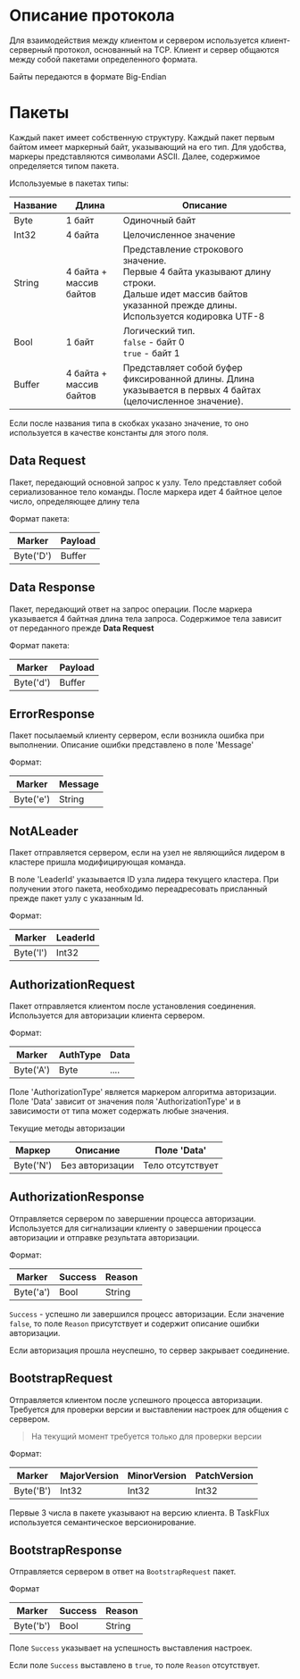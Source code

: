 # Описание протокола

Для взаимодействия между клиентом и сервером используется клиент-серверный протокол, основанный на TCP.
Клиент и сервер общаются между собой пакетами определенного формата.

Байты передаются в формате Big-Endian

# Пакеты 

Каждый пакет имеет собственную структуру. 
Каждый пакет первым байтом имеет маркерный байт, указывающий на его тип.
Для удобства, маркеры представляются символами ASCII.
Далее, содержимое определяется типом пакета.

Используемые в пакетах типы:

| Название | Длина                   | Описание                                                                                                                                                                   |
|----------|-------------------------|----------------------------------------------------------------------------------------------------------------------------------------------------------------------------|
| Byte     | 1 байт                  | Одиночный байт                                                                                                                                                             |
| Int32    | 4 байта                 | Целочисленное значение                                                                                                                                                     |
| String   | 4 байта + массив байтов | Представление строкового значение. <br/> Первые 4 байта указывают длину строки. <br/> Дальше идет массив байтов указанной прежде длины. <br/> Используется кодировка UTF-8 |
| Bool     | 1 байт                  | Логический тип. <br/> `false` - байт 0 <br/> `true` - байт 1                                                                                                               | 
| Buffer   | 4 байта + массив байтов | Представляет собой буфер фиксированной длины. Длина указывается в первых 4 байтах (целочисленное значение).                                                                |
Если после названия типа в скобках указано значение, то оно используется в качестве константы для этого поля.

## Data Request

Пакет, передающий основной запрос к узлу. 
Тело представляет собой сериализованное тело команды.
После маркера идет 4 байтное целое число, определяющее длину тела 

Формат пакета:

| Marker    | Payload |
|-----------|---------|
| Byte('D') | Buffer  |

## Data Response

Пакет, передающий ответ на запрос операции.
После маркера указывается 4 байтная длина тела запроса.
Содержимое тела зависит от переданного прежде **Data Request**

Формат пакета:

| Marker    | Payload |
|-----------|---------|
| Byte('d') | Buffer  |

## ErrorResponse

Пакет посылаемый клиенту сервером, если возникла ошибка при выполнении.
Описание ошибки представлено в поле 'Message'

Формат:

| Marker    | Message | 
|-----------|---------|
| Byte('e') | String  |

## NotALeader

Пакет отправляется сервером, если на узел не являющийся лидером в кластере пришла модифицирующая команда.

В поле 'LeaderId' указывается ID узла лидера текущего кластера.
При получении этого пакета, необходимо переадресовать присланный прежде пакет узлу с указанным Id.

Формат:

| Marker    | LeaderId |
|-----------|----------|
| Byte('l') | Int32    |


## AuthorizationRequest

Пакет отправляется клиентом после установления соединения.
Используется для авторизации клиента сервером.


Формат:

| Marker    | AuthType | Data |
|-----------|----------|------|
| Byte('A') | Byte     | .... |

Поле 'AuthorizationType' является маркером алгоритма авторизации.
Поле 'Data' зависит от значения поля 'AuthorizationType' и в зависимости от типа может содержать любые значения.

Текущие методы авторизации

| Маркер    | Описание        | Поле 'Data'       |
|-----------|-----------------|-------------------|
| Byte('N') | Без авторизации | Тело отсутствует  |

## AuthorizationResponse

Отправляется сервером по завершении процесса авторизации.
Используется для сигнализации клиенту о завершении процесса авторизации и отправке результата авторизации.

Формат:

| Marker    | Success | Reason |
|-----------|---------|--------|
| Byte('a') | Bool    | String | 

`Success` - успешно ли завершился процесс авторизации. Если значение `false`, то поле `Reason` присутствует и содержит описание ошибки авторизации.

Если авторизация прошла неуспешно, то сервер закрывает соединение.

## BootstrapRequest

Отправляется клиентом после успешного процесса авторизации.
Требуется для проверки версии и выставлении настроек для общения с сервером.

> На текущий момент требуется только для проверки версии

Формат:

| Marker    | MajorVersion | MinorVersion | PatchVersion |
|-----------|--------------|--------------|--------------|
| Byte('B') | Int32        | Int32        | Int32        |

Первые 3 числа в пакете указывают на версию клиента. 
В TaskFlux используется семантическое версионирование. 

## BootstrapResponse

Отправляется сервером в ответ на `BootstrapRequest` пакет.

Формат

| Marker    | Success | Reason |
|-----------|---------|--------|
| Byte('b') | Bool    | String |

Поле `Success` указывает на успешность выставления настроек.

Если поле `Success` выставлено в `true`, то поле `Reason` отсутствует.


